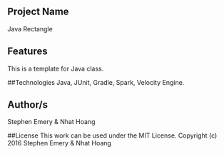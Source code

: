 ## Project Name
Java Rectangle

## Features
This is a template for Java class.

##Technologies
Java, JUnit, Gradle, Spark, Velocity Engine.


## Author/s
Stephen Emery & Nhat Hoang

##License
This work can be used under the MIT License.
Copyright (c) 2016 Stephen Emery & Nhat Hoang

